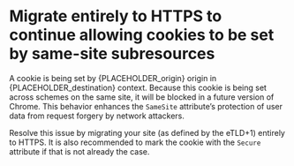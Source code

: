 # Migrate entirely to HTTPS to continue allowing cookies to be set by same-site subresources

A cookie is being set by {PLACEHOLDER_origin} origin in {PLACEHOLDER_destination} context.
Because this cookie is being set across schemes on the same site, it will be blocked in a future version of Chrome.
This behavior enhances the `SameSite` attribute’s protection of user data from request forgery by network attackers.

Resolve this issue by migrating your site (as defined by the eTLD+1) entirely to HTTPS.
It is also recommended to mark the cookie with the `Secure` attribute if that is not already the case.
